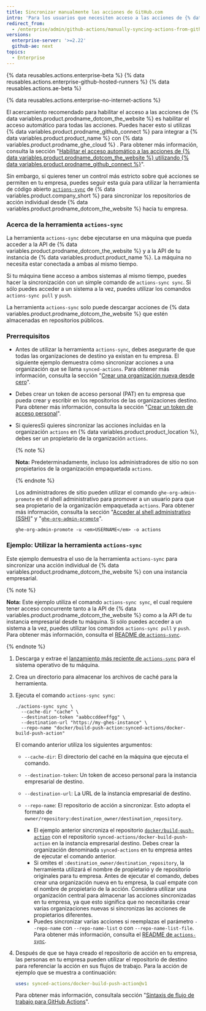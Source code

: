 ```yaml
---
title: Sincronizar manualmente las acciones de GitHub.com
intro: 'Para los usuarios que necesiten acceso a las acciones de {% data variables.product.prodname_dotcom_the_website %}, puedes sincronizar las acciones específicas a tu empresa.'
redirect_from:
  - /enterprise/admin/github-actions/manually-syncing-actions-from-githubcom
versions:
  enterprise-server: '>=2.22'
  github-ae: next
topics:
  - Enterprise
---
```


{% data reusables.actions.enterprise-beta %}
{% data reusables.actions.enterprise-github-hosted-runners %}
{% data reusables.actions.ae-beta %}

{% data reusables.actions.enterprise-no-internet-actions %}

El acercamiento recomendado para habilitar el acceso a las acciones de {% data variables.product.prodname_dotcom_the_website %} es habilitar el acceso automático para todas las acciones. Puedes hacer esto si utilizas {% data variables.product.prodname_github_connect %} para integrar a {% data variables.product.product_name %} con {% data variables.product.prodname_ghe_cloud %} . Para obtener más información, consulta la sección "[Habilitar el acceso automático a las acciones de {% data variables.product.prodname_dotcom_the_website %} utilizando {% data variables.product.prodname_github_connect %}](/enterprise/admin/github-actions/enabling-automatic-access-to-githubcom-actions-using-github-connect)".

Sin embargo, si quieres tener un control más estricto sobre qué acciones se permiten en tu empresa, puedes seguir esta guía para utilizar la herramienta de código abierto [`actions-sync`](https://github.com/actions/actions-sync) de {% data variables.product.company_short %} para sincronizar los repositorios de acción individual desde {% data variables.product.prodname_dotcom_the_website %} hacia tu empresa.

### Acerca de la herramienta `actions-sync`

La herramienta `actions-sync` debe ejecutarse en una máquina que pueda acceder a la API de {% data variables.product.prodname_dotcom_the_website %} y a la API de tu instancia de {% data variables.product.product_name %}. La máquina no necesita estar conectada a ambas al mismo tiempo.

Si tu máquina tiene acceso a ambos sistemas al mismo tiempo, puedes hacer la sincronización con un simple comando de `actions-sync sync`. Si sólo puedes acceder a un sistema a la vez, puedes utilizar los comandos `actions-sync pull` y `push`.

La herramienta `actions-sync` solo puede descargar acciones de {% data variables.product.prodname_dotcom_the_website %} que estén almacenadas en repositorios públicos.

### Prerrequisitos

* Antes de utilizar la herramienta `actions-sync`, debes asegurarte de que todas las organizaciones de destino ya existan en tu empresa. El siguiente ejemplo demuestra cómo sincronizar acciones a una organización que se llama `synced-actions`. Para obtener más información, consulta la sección "[Crear una organización nueva desde cero](/organizations/collaborating-with-groups-in-organizations/creating-a-new-organization-from-scratch)".
* Debes crear un token de acceso personal (PAT) en tu empresa que pueda crear y escribir en los repositorios de las organizaciones destino. Para obtener más información, consulta la sección "[Crear un token de acceso personal](/github/authenticating-to-github/creating-a-personal-access-token)".
* Si quieresSi quieres sincronizar las acciones incluidas en la organización `actions` en {% data variables.product.product_location %}, debes ser un propietario de la organización `actions`.

  {% note %}

  **Nota:** Predeterminadamente, incluso los administradores de sitio no son propietarios de la organización empaquetada `actions`.

  {% endnote %}

  Los administradores de sitio pueden utilizar el comando `ghe-org-admin-promote` en el shell administrativo para promover a un usuario para que sea propietario de la organización empaquetada `actions`. Para obtener más información, consulta la sección "[Acceder al shell administrativo (SSH)](/admin/configuration/accessing-the-administrative-shell-ssh)" y "[`ghe-org-admin-promote`](/admin/configuration/command-line-utilities#ghe-org-admin-promote)".

  ```shell
  ghe-org-admin-promote -u <em>USERNAME</em> -o actions
  ```

### Ejemplo: Utilizar la herramienta `actions-sync`

Este ejemplo demuestra el uso de la herramienta `actions-sync` para sincronizar una acción individual de {% data variables.product.prodname_dotcom_the_website %} con una instancia empresarial.

{% note %}

**Nota:** Este ejemplo utiliza el comando `actions-sync sync`, el cual requiere tener acceso concurrente tanto a la API de {% data variables.product.prodname_dotcom_the_website %} como a la API de tu instancia empresarial desde tu máquina. Si sólo puedes acceder a un sistema a la vez, puedes utilizar los comandos `actions-sync pull` y `push`. Para obtener más información, consulta el [README de `actions-sync`](https://github.com/actions/actions-sync#not-connected-instances).

{% endnote %}

1. Descarga y extrae el [lanzamiento más reciente de `actions-sync`](https://github.com/actions/actions-sync/releases) para el sistema operativo de tu máquina.
1. Crea un directorio para almacenar los archivos de caché para la herramienta.
1. Ejecuta el comando `actions-sync sync`:

   ```shell
   ./actions-sync sync \
     --cache-dir "cache" \
     --destination-token "aabbccddeeffgg" \
     --destination-url "https://my-ghes-instance" \
     --repo-name "docker/build-push-action:synced-actions/docker-build-push-action"
   ```

   El comando anterior utiliza los siguientes argumentos:

   * `--cache-dir`: El directorio del caché en la máquina que ejecuta el comando.
   * `--destination-token`: Un token de acceso personal para la instancia empresarial de destino.
   * `--destination-url`: La URL de la instancia empresarial de destino.
   * `--repo-name`: El repositorio de acción a sincronizar. Esto adopta el formato de `owner/repository:destination_owner/destination_repository`.

     * El ejemplo anterior sincroniza el repositorio [`docker/build-push-action`](https://github.com/docker/build-push-action) con el repositorio `synced-actions/docker-build-push-action` en la instancia empresarial destino. Debes crear la organización denominada `synced-actions` en tu empresa antes de ejecutar el comando anterior.
     * Si omites el `:destination_owner/destination_repository`, la herramienta utilizará el nombre de propietario y de repositorio originales para tu empresa. Antes de ejecutar el comando, debes crear una organización nueva en tu empresa, la cual empate con el nombre de propietario de la acción. Considera utilizar una organización central para almacenar las acciones sincronizadas en tu empresa, ya que esto significa que no necesitarás crear varias organizaciones nuevas si sincronizas las acciones de propietarios diferentes.
     * Puedes sincronizar varias acciones si reemplazas el parámetro `--repo-name` con `--repo-name-list` o con `--repo-name-list-file`. Para obtener más información, consulta el [README de `actions-sync`](https://github.com/actions/actions-sync#actions-sync).
1. Después de que se haya creado el repositorio de acción en tu empresa, las personas en tu empresa pueden utilizar el repositorio de destino para referenciar la acción en sus flujos de trabajo. Para la acción de ejemplo que se muestra a continuación:

   ```yaml
   uses: synced-actions/docker-build-push-action@v1
   ```

   Para obtener más información, consultala sección "[Sintaxis de flujo de trabajo para GitHub Actions](/actions/reference/workflow-syntax-for-github-actions#jobsjob_idstepsuses)".
